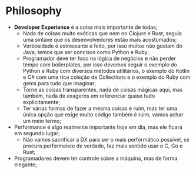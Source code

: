 # Philosophy

* **Developer Experience** é a coisa mais importante de todas;
  * Nada de coisas muito exóticas que nem no Clojure e Rust, seguia uma sintaxe que os desenvolvedores estão mais acostumados;
  * Verbosidade é estressante e feito, por isso muitos não gostam do Java, temos que ser concisos como Python e Ruby;
  * Programador deve ter foco na lógica de negócios e não perder tempo com boilerplates, por isso devemos seguir o exemplo do Python e Ruby com diversos métodos utilitários, o exemplo do Kotlin e C# com uma rica coleção de Collections e o exemplo do Ruby com gems para tudo que imaginar;
  * Torne as coisas transparentes, nada de coisas mágicas aqui, mas também, nada de exageros em referenciar quase tudo explicitamente;
  * Ter várias formas de fazer a mesma coisas é ruim, mas ter uma única opção que exige muito código também é ruim, vamos achar um meio termo;
* Performance é algo realmente importante hoje em dia, mas ele ficará em segundo lugar;
  * Não vamos sacrificar a DX para ser o mais performático possível, se procura performance de verdade, faz mais sentido usar o C, Go e Rust;
* Programadores devem ter controle sobre a máquina, mas de forma elegante;
